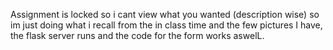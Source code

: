 Assignment is locked so i cant view what you wanted (description wise) so im just doing what i recall from the in class time and the few pictures I have, the flask server runs and the code for the form works aswelL.
